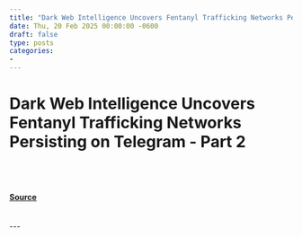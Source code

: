 ```yaml
---
title: "Dark Web Intelligence Uncovers Fentanyl Trafficking Networks Persisting on Telegram - Part 2"
date: Thu, 20 Feb 2025 00:00:00 -0600
draft: false
type: posts
categories: 
- 
---
```

# Dark Web Intelligence Uncovers Fentanyl Trafficking Networks Persisting on Telegram - Part 2

<br/>

<br/>


#### [Source](https://www.resecurity.com/blog/article/dark-web-intelligence-uncovers-fentanyl-trafficking-networks-persisting-on-telegram-part-2)

<br/>
---
